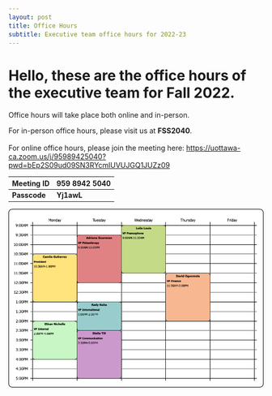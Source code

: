 ```yaml
---
layout: post
title: Office Hours
subtitle: Executive team office hours for 2022-23
---
```

<h1> Hello, these are the office hours of the executive team for Fall 2022. </h1>

Office hours will take place both online and in-person. 

For in-person office hours, please visit us at **FSS2040**. <br> <br>
For online office hours, please join the meeting here: <https://uottawa-ca.zoom.us/j/95989425040?pwd=bEp2S09ud09SN3RYcmlUVUJGQ1JUZz09>

| **Meeting ID** | **959 8942 5040** | 
| --- | ---| 
| **Passcode** | **Yj1awL** | 

<img src="/news/officehours.png">
